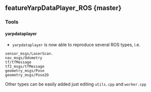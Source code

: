 featureYarpDataPlayer_ROS {master}
----------------------

### Tools

#### yarpdataplayer

* `yarpdataplayer` is now able to reproduce several ROS types, i.e.
 ```
sensor_msgs/LaserScan.
nav_msgs/Odometry
tf/tfMessage
tf2_msgs/tfMessage
geometry_msgs/Pose
geometry_msgs/Pose2D
```
Other types can be easily added just editing `utils.cpp` and `worker.cpp`